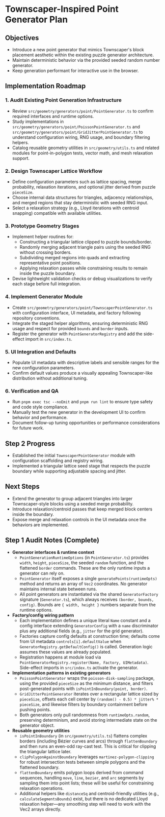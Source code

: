 # Townscaper-Inspired Point Generator Plan

## Objectives
- Introduce a new point generator that mimics Townscaper's block placement aesthetic within the existing puzzle generator architecture.
- Maintain deterministic behavior via the provided seeded random number generator.
- Keep generation performant for interactive use in the browser.

## Implementation Roadmap

### 1. Audit Existing Point Generation Infrastructure
- Review `src/geometry/generators/point/PointGenerator.ts` to confirm required interfaces and runtime options.
- Study implementations in `src/geometry/generators/point/PoissonPointGenerator.ts` and `src/geometry/generators/point/GridJitterPointGenerator.ts` to understand configuration wiring, RNG usage, and boundary filtering helpers.
- Catalog reusable geometry utilities in `src/geometry/utils.ts` and related modules for point-in-polygon tests, vector math, and mesh relaxation support.

### 2. Design Townscaper Lattice Workflow
- Define configuration parameters such as lattice spacing, merge probability, relaxation iterations, and optional jitter derived from puzzle `pieceSize`.
- Choose internal data structures for triangles, adjacency relationships, and merged regions that stay deterministic with seeded RNG input.
- Select a relaxation strategy (e.g., Lloyd iterations with centroid snapping) compatible with available utilities.

### 3. Prototype Geometry Stages
- Implement helper routines for:
  - Constructing a triangular lattice clipped to puzzle bounds/border.
  - Randomly merging adjacent triangle pairs using the seeded RNG without crossing borders.
  - Subdividing merged regions into quads and extracting representative point positions.
  - Applying relaxation passes while constraining results to remain inside the puzzle boundary.
- Devise lightweight validation checks or debug visualizations to verify each stage before full integration.

### 4. Implement Generator Module
- Create `src/geometry/generators/point/TownscaperPointGenerator.ts` with configuration interface, UI metadata, and factory following repository conventions.
- Integrate the staged helper algorithms, ensuring deterministic RNG usage and respect for provided `bounds` and `border` inputs.
- Register the generator with `PointGeneratorRegistry` and add the side-effect import in `src/index.ts`.

### 5. UI Integration and Defaults
- Populate UI metadata with descriptive labels and sensible ranges for the new configuration parameters.
- Confirm default values produce a visually appealing Townscaper-like distribution without additional tuning.

### 6. Verification and QA
- Run `pnpm exec tsc --noEmit` and `pnpm run lint` to ensure type safety and code style compliance.
- Manually test the new generator in the development UI to confirm behavior and performance.
- Document follow-up tuning opportunities or performance considerations for future work.

## Step 2 Progress
- Established the initial `TownscaperPointGenerator` module with configuration scaffolding and registry wiring.
- Implemented a triangular lattice seed stage that respects the puzzle boundary while supporting adjustable spacing and jitter.

## Next Steps
- Extend the generator to group adjacent triangles into larger Townscaper-style blocks using a seeded merge probability.
- Introduce relaxation/centroid passes that keep merged block centers inside the boundary.
- Expose merge and relaxation controls in the UI metadata once the behaviors are implemented.

## Step 1 Audit Notes (Complete)
- **Generator interfaces & runtime context**
  - `PointGenerationRuntimeOptions` (in `PointGenerator.ts`) provides `width`, `height`, `pieceSize`, the seeded `random` function, and the flattened `border` commands. These are the only runtime inputs a generator can rely on.
  - `PointGenerator` itself exposes a single `generatePoints(runtimeOpts)` method and returns an array of `Vec2` coordinates. No generator maintains internal state between runs.
  - All point generators are instantiated via the shared `GeneratorFactory` signature (`Generator.ts`), which always receives `(border, bounds, config)`. Bounds are `{ width, height }` numbers separate from the runtime options.
- **Factory/config wiring pattern**
  - Each implementation defines a unique literal `Name` constant and a config interface extending `GeneratorConfig` with a `name` discriminator plus any additional fields (e.g., `jitter` for the grid generator).
  - Factories capture config defaults at construction time; defaults come from UI metadata `controls[i].defaultValue` when `GeneratorRegistry.getDefaultConfig()` is called. Generation logic assumes these values are already populated.
  - Registration happens at module load via `PointGeneratorRegistry.register(Name, Factory, UIMetadata)`. Side-effect imports in `src/index.ts` activate the generator.
- **Implementation patterns in existing generators**
  - `PoissonPointGenerator` wraps the `poisson-disk-sampling` package, using the provided `pieceSize` as the minimum distance, and filters post-generated points with `isPointInBoundary(point, border)`.
  - `GridJitterPointGenerator` iterates over a rectangular lattice sized by `pieceSize`, offsets each cell center by `(random() - 0.5) * jitter% * pieceSize`, and likewise filters by boundary containment before pushing points.
  - Both generators only pull randomness from `runtimeOpts.random`, preserving determinism, and avoid storing intermediate state on the generator object.
- **Reusable geometry utilities**
  - `isPointInBoundary` (in `src/geometry/utils.ts`) flattens complex borders (including Bézier curves and arcs) through `flattenBoundary` and then runs an even-odd ray-cast test. This is critical for clipping the triangular lattice later.
  - `clipPolygonAgainstBoundary` leverages `martinez-polygon-clipping` for robust intersection tests between simple polygons and the flattened boundary.
  - `flattenBoundary` emits polygon loops derived from command sequences, handling `move`, `line`, `bezier`, and `arc` segments by sampling them into point lists; these will be useful for constraining relaxation operations.
  - Additional helpers like `distanceSq` and centroid-friendly utilities (e.g., `calculateSegmentsBounds`) exist, but there is no dedicated Lloyd relaxation helper—any smoothing step will need to work with the Vec2 arrays directly.
